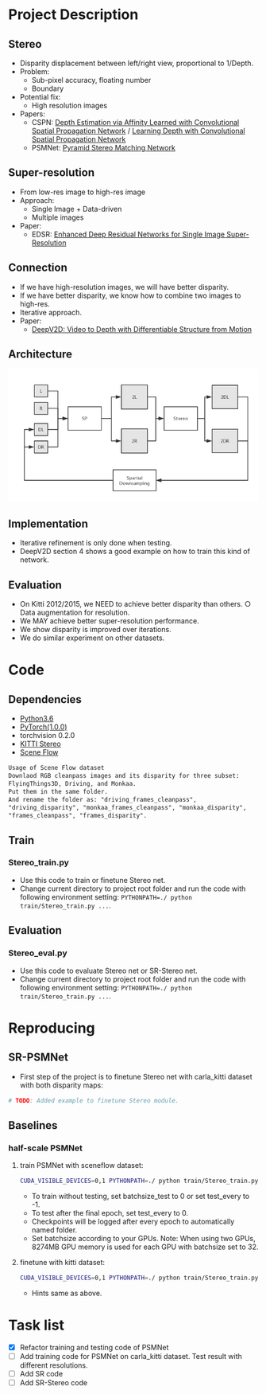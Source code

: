 # Project Description

## Stereo

- Disparity displacement between left/right view, proportional to 1/Depth.
- Problem: 
    - Sub-pixel accuracy, floating number
    - Boundary
- Potential fix:
    - High resolution images
- Papers:
    - CSPN: [Depth Estimation via Affinity Learned with Convolutional Spatial Propagation Network](https://arxiv.org/abs/1808.00150) / [Learning Depth with Convolutional Spatial Propagation Network](https://arxiv.org/abs/1810.02695)
    - PSMNet: [Pyramid Stereo Matching Network](https://arxiv.org/abs/1803.08669)

## Super-resolution

- From low-res image to high-res image
- Approach: 
    - Single Image + Data-driven
    - Multiple images
- Paper:
    - EDSR: [Enhanced Deep Residual Networks for Single Image Super-Resolution](https://arxiv.org/abs/1707.02921)

## Connection

- If we have high-resolution images, we will have better disparity.
- If we have better disparity, we know how to combine two images to high-res.
- Iterative approach.
- Paper:
    - [DeepV2D: Video to Depth with Differentiable Structure from Motion](https://arxiv.org/abs/1812.04605)

## Architecture

![architecture](images/architecture.png)

## Implementation

- Iterative refinement is only done when testing.
- DeepV2D section 4 shows a good example on how to train this kind of network.

## Evaluation

- On Kitti 2012/2015, we NEED to achieve better disparity than others. ○ Data augmentation for resolution.
- We MAY achieve better super-resolution performance.
- We show disparity is improved over iterations.
- We do similar experiment on other datasets.

# Code

## Dependencies

- [Python3.6](https://www.python.org/downloads/)
- [PyTorch(1.0.0)](http://pytorch.org)
- torchvision 0.2.0
- [KITTI Stereo](http://www.cvlibs.net/datasets/kitti/eval_stereo.php)
- [Scene Flow](https://lmb.informatik.uni-freiburg.de/resources/datasets/SceneFlowDatasets.en.html)

```
Usage of Scene Flow dataset
Downlaod RGB cleanpass images and its disparity for three subset: FlyingThings3D, Driving, and Monkaa.
Put them in the same folder.
And rename the folder as: "driving_frames_cleanpass", "driving_disparity", "monkaa_frames_cleanpass", "monkaa_disparity", "frames_cleanpass", "frames_disparity".
```

## Train

### Stereo_train.py

- Use this code to train or finetune Stereo net.
- Change current directory to project root folder and run the code with following environment setting: ```PYTHONPATH=./ python train/Stereo_train.py ...```. 

## Evaluation

### Stereo_eval.py

- Use this code to evaluate Stereo net or SR-Stereo net.
- Change current directory to project root folder and run the code with following environment setting: ```PYTHONPATH=./ python train/Stereo_train.py ...```. 

# Reproducing

## SR-PSMNet
- First step of the project is to finetune Stereo net with carla_kitti dataset with both disparity maps:
```Python
# TODO: Added example to finetune Stereo module.
```

## Baselines

### half-scale PSMNet

1. train PSMNet with sceneflow dataset:
    ```Bash
    CUDA_VISIBLE_DEVICES=0,1 PYTHONPATH=./ python train/Stereo_train.py --maxdisp 96 --datapath ../datasets/sceneflow/ --dataset sceneflow --epochs 10 --log_every 50 --test_every 0 --load_scale 0.5 --batchsize_train 32 --batchsize_test 32 --lr 0.001 --eval_fcn outlier
    ```
    - To train without testing, set batchsize_test to 0 or set test_every to -1.
    - To test after the final epoch, set test_every to 0.
    - Checkpoints will be logged after every epoch to automatically named folder.
    - Set batchsize according to your GPUs. Note: When using two GPUs, 8274MB GPU memory is used for each GPU with batchsize set to 32.

1. finetune with kitti dataset:
    ```Bash
    CUDA_VISIBLE_DEVICES=0,1 PYTHONPATH=./ python train/Stereo_train.py --maxdisp 96 --datapath ../datasets/kitti/data_scene_flow/training/ --dataset kitti2015 --epochs 300 --log_every 10 --test_every 1 --load_scale 0.5 --batchsize_train 32 --batchsize_test 32 --lr 0.001 200 0.0001 --eval_fcn outlier --loadmodel logs/Stereo_train/[TRAINING_DATE]_PSMNet/checkpoint_10.tar
    ```
    - Hints same as above.


# Task list
- [x] Refactor training and testing code of PSMNet
- [ ] Add training code for PSMNet on carla_kitti dataset. Test result with different resolutions.
- [ ] Add SR code
- [ ] Add SR-Stereo code
